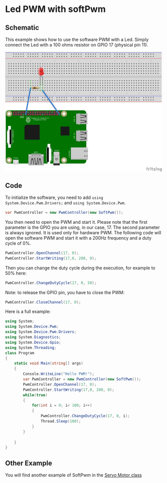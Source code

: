 # Led PWM with softPwm

## Schematic

This example shows how to use the software PWM with a Led. Simply connect the Led with a 100 ohms resistor on GPIO 17 (physical pin 11).

![schema](./pwmled.png)

## Code

To initialize the software, you need to add ```using System.Device.Pwm.Drivers;``` and ```using System.Device.Pwm```.

```csharp
var PwmController = new PwmController(new SoftPwm());
```

You then need to open the PWM and start it. Please note that the first parameter is the GPIO you are using, in our case, 17. The second parameter is always ignored. It is used only for hardware PWM. The following code will open the software PWM and start it with a 200Hz frequency and a duty cycle of 0%.

```csharp
PwmController.OpenChannel(17, 0);
PwmController.StartWriting(17,0, 200, 0);        
```

Then you can change the duty cycle during the execution, for example to 50% here:

```csharp
PwmController.ChangeDutyCycle(17, 0, 50);
```

Note: to release the GPIO pin, you have to close the PWM:

```csharp
PwmController.CloseChannel(17, 0);
```

Here is a full example:

```csharp
using System;
using System.Device.Pwm;
using System.Device.Pwm.Drivers;
using System.Diagnostics;
using System.Device.Gpio;
using System.Threading;
class Program
{
    static void Main(string[] args)
    {
        Console.WriteLine("Hello PWM!");
        var PwmController = new PwmController(new SoftPwm());
        PwmController.OpenChannel(17, 0);
        PwmController.StartWriting(17,0, 200, 0);        
        while(true)
        {
            for(int i = 0; i< 100; i++)
            {
                PwmController.ChangeDutyCycle(17, 0, i);       
                Thread.Sleep(100);
            }
        }
        
    }
}
```

## Other Example 

You will find another example of SoftPwm in the [Servo Motor class](./src/devices/Servo)